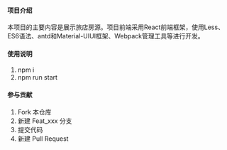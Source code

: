 #### 项目介绍
本项目的主要内容是展示旅店房源。项目前端采用React前端框架，使用Less、ES6语法、antd和Material-UIUI框架、Webpack管理工具等进行开发。


#### 使用说明

1.  npm i
2.  npm run start

#### 参与贡献

1.  Fork 本仓库
2.  新建 Feat_xxx 分支
3.  提交代码
4.  新建 Pull Request
